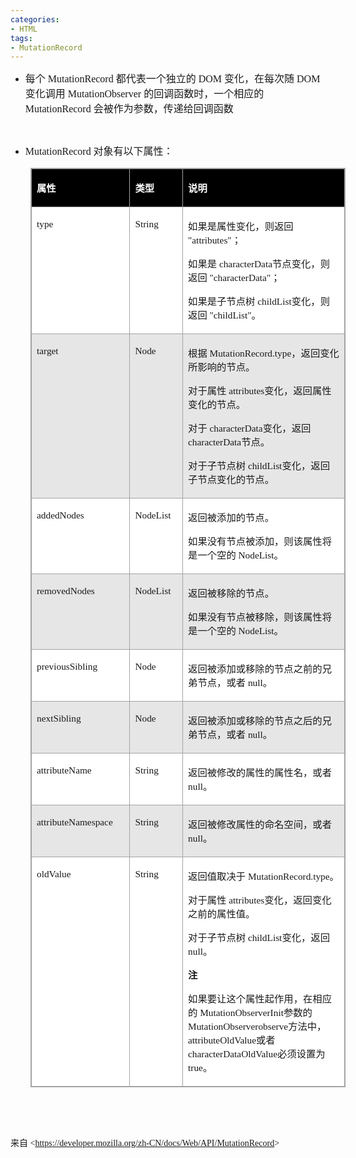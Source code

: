 ```yaml
---
categories:
- HTML
tags:
- MutationRecord
---
```


<ul style="list-style-type:disc">
    <li><span style="font-size:12.0pt"><span style="font-family:&quot;Microsoft YaHei UI&quot;">每个</span></span><span
            style="font-size:12.0pt"><span style="font-family:&quot;Comic Sans MS&quot;"> MutationRecord
            </span></span><span style="font-size:12.0pt"><span
                style="font-family:&quot;Microsoft YaHei UI&quot;">都代表一个独立的</span></span><span
            style="font-size:12.0pt"><span style="font-family:&quot;Comic Sans MS&quot;"> DOM </span></span><span
            style="font-size:12.0pt"><span style="font-family:&quot;Microsoft YaHei UI&quot;">变化，在每次随</span></span><span
            style="font-size:12.0pt"><span style="font-family:&quot;Comic Sans MS&quot;"> DOM </span></span><span
            style="font-size:12.0pt"><span style="font-family:&quot;Microsoft YaHei UI&quot;">变化调用</span></span><span
            style="font-size:12.0pt"><span style="font-family:&quot;Comic Sans MS&quot;"> MutationObserver
            </span></span><span style="font-size:12.0pt"><span
                style="font-family:&quot;Microsoft YaHei UI&quot;">的回调函数时，一个相应的</span></span><span
            style="font-size:12.0pt"><span style="font-family:&quot;Comic Sans MS&quot;"> MutationRecord
            </span></span><span style="font-size:12.0pt"><span
                style="font-family:&quot;Microsoft YaHei UI&quot;">会被作为参数，传递给回调函数</span></span></li>
</ul>
<p><span style="font-size:10.0pt"><span style="font-family:Calibri"><span
                style="color:#4e4e4e">&nbsp;</span></span></span></p>
<ul style="list-style-type:disc">
    <li><span style="font-size:12.0pt"><span style="font-family:&quot;Comic Sans MS&quot;">MutationRecord</span></span>
        <span style="font-size:12.0pt"><span style="font-family:&quot;Microsoft YaHei UI&quot;">对象有以下属性：</span></span>
    </li>
</ul>
<table cellspacing="0" summary=""
    style="border-collapse:collapse; border-color:#a3a3a3; border-style:solid; border-width:1px; margin-left:32px"
    class=" cke_show_border">
    <tbody>
        <tr>
            <td
                style="background-color:black; border-bottom:1px solid #a3a3a3; border-left:1px solid #a3a3a3; border-right:1px solid #a3a3a3; border-top:1px solid #a3a3a3; vertical-align:top; width:1.834in">
                <p><span style="font-size:11.5pt"><span style="font-family:&quot;Microsoft YaHei UI&quot;"><span
                                style="color:white"><strong>属性</strong></span></span></span></p>
            </td>
            <td
                style="background-color:black; border-bottom:1px solid #a3a3a3; border-left:1px solid #a3a3a3; border-right:1px solid #a3a3a3; border-top:1px solid #a3a3a3; vertical-align:top; width:.9159in">
                <p><span style="font-size:11.5pt"><span style="font-family:&quot;Microsoft YaHei UI&quot;"><span
                                style="color:white"><strong>类型</strong></span></span></span></p>
            </td>
            <td
                style="background-color:black; border-bottom:1px solid #a3a3a3; border-left:1px solid #a3a3a3; border-right:1px solid #a3a3a3; border-top:1px solid #a3a3a3; vertical-align:top; width:4.0416in">
                <p><span style="font-size:11.5pt"><span style="font-family:&quot;Microsoft YaHei UI&quot;"><span
                                style="color:white"><strong>说明</strong></span></span></span></p>
            </td>
        </tr>
        <tr>
            <td
                style="background-color:white; border-bottom:1px solid #a3a3a3; border-left:1px solid #a3a3a3; border-right:1px solid #a3a3a3; border-top:1px solid #a3a3a3; vertical-align:top; width:1.834in">
                <p><span style="font-size:11.5pt"><span style="font-family:&quot;Comic Sans MS&quot;">type</span></span>
                </p>
            </td>
            <td
                style="background-color:white; border-bottom:1px solid #a3a3a3; border-left:1px solid #a3a3a3; border-right:1px solid #a3a3a3; border-top:1px solid #a3a3a3; vertical-align:top; width:.9159in">
                <p><span style="font-size:11.5pt"><span
                            style="font-family:&quot;Comic Sans MS&quot;">String</span></span></p>
            </td>
            <td
                style="background-color:white; border-bottom:1px solid #a3a3a3; border-left:1px solid #a3a3a3; border-right:1px solid #a3a3a3; border-top:1px solid #a3a3a3; vertical-align:top; width:4.0694in">
                <p><span style="font-size:11.5pt"><span style="font-family:&quot;Microsoft YaHei UI&quot;">如果是属性变化，则返回
                        </span><span style="font-family:&quot;Comic Sans MS&quot;">"attributes"</span><span
                            style="font-family:&quot;Microsoft YaHei UI&quot;">；</span></span></p>
                <p><span style="font-size:11.5pt"><span style="font-family:&quot;Microsoft YaHei UI&quot;">如果是
                        </span><span style="font-family:&quot;Comic Sans MS&quot;">characterData</span><span
                            style="font-family:&quot;Microsoft YaHei UI&quot;">节点变化，则返回 </span><span
                            style="font-family:&quot;Comic Sans MS&quot;">"characterData"</span><span
                            style="font-family:&quot;Microsoft YaHei UI&quot;">；</span></span></p>
                <p><span style="font-size:11.5pt"><span style="font-family:&quot;Microsoft YaHei UI&quot;">如果是子节点树
                        </span><span style="font-family:&quot;Comic Sans MS&quot;">childList</span><span
                            style="font-family:&quot;Microsoft YaHei UI&quot;">变化，则返回 </span><span
                            style="font-family:&quot;Comic Sans MS&quot;">"childList"</span><span
                            style="font-family:&quot;Microsoft YaHei UI&quot;">。</span></span></p>
            </td>
        </tr>
        <tr>
            <td
                style="background-color:#e7e6e6; border-bottom:1px solid #a3a3a3; border-left:1px solid #a3a3a3; border-right:1px solid #a3a3a3; border-top:1px solid #a3a3a3; vertical-align:top; width:1.834in">
                <p><span style="font-size:11.5pt"><span
                            style="font-family:&quot;Comic Sans MS&quot;">target</span></span></p>
            </td>
            <td
                style="background-color:#e7e6e6; border-bottom:1px solid #a3a3a3; border-left:1px solid #a3a3a3; border-right:1px solid #a3a3a3; border-top:1px solid #a3a3a3; vertical-align:top; width:.9159in">
                <p><span style="font-size:11.5pt"><span style="font-family:&quot;Comic Sans MS&quot;">Node</span></span>
                </p>
            </td>
            <td
                style="background-color:#e7e6e6; border-bottom:1px solid #a3a3a3; border-left:1px solid #a3a3a3; border-right:1px solid #a3a3a3; border-top:1px solid #a3a3a3; vertical-align:top; width:4.0694in">
                <p><span style="font-size:11.5pt"><span style="font-family:&quot;Microsoft YaHei UI&quot;">根据
                        </span><span style="font-family:&quot;Comic Sans MS&quot;">MutationRecord.type</span><span
                            style="font-family:&quot;Microsoft YaHei UI&quot;">，返回变化所影响的节点。</span></span></p>
                <p><span style="font-size:11.5pt"><span style="font-family:&quot;Microsoft YaHei UI&quot;">对于属性
                        </span><span style="font-family:&quot;Comic Sans MS&quot;">attributes</span><span
                            style="font-family:&quot;Microsoft YaHei UI&quot;">变化，返回属性变化的节点。</span></span></p>
                <p><span style="font-size:11.5pt"><span style="font-family:&quot;Microsoft YaHei UI&quot;">对于
                        </span><span style="font-family:&quot;Comic Sans MS&quot;">characterData</span><span
                            style="font-family:&quot;Microsoft YaHei UI&quot;">变化，返回 </span><span
                            style="font-family:&quot;Comic Sans MS&quot;">characterData</span><span
                            style="font-family:&quot;Microsoft YaHei UI&quot;">节点。</span></span></p>
                <p><span style="font-size:11.5pt"><span style="font-family:&quot;Microsoft YaHei UI&quot;">对于子节点树
                        </span><span style="font-family:&quot;Comic Sans MS&quot;">childList</span><span
                            style="font-family:&quot;Microsoft YaHei UI&quot;">变化，返回子节点变化的节点。</span></span></p>
            </td>
        </tr>
        <tr>
            <td
                style="background-color:white; border-bottom:1px solid #a3a3a3; border-left:1px solid #a3a3a3; border-right:1px solid #a3a3a3; border-top:1px solid #a3a3a3; vertical-align:top; width:1.834in">
                <p><span style="font-size:11.5pt"><span
                            style="font-family:&quot;Comic Sans MS&quot;">addedNodes</span></span></p>
            </td>
            <td
                style="background-color:white; border-bottom:1px solid #a3a3a3; border-left:1px solid #a3a3a3; border-right:1px solid #a3a3a3; border-top:1px solid #a3a3a3; vertical-align:top; width:.9159in">
                <p><span style="font-size:11.5pt"><span
                            style="font-family:&quot;Comic Sans MS&quot;">NodeList</span></span></p>
            </td>
            <td
                style="background-color:white; border-bottom:1px solid #a3a3a3; border-left:1px solid #a3a3a3; border-right:1px solid #a3a3a3; border-top:1px solid #a3a3a3; vertical-align:top; width:4.0694in">
                <p><span style="font-size:11.5pt"><span
                            style="font-family:&quot;Microsoft YaHei UI&quot;">返回被添加的节点。</span></span></p>
                <p><span style="font-size:11.5pt"><span
                            style="font-family:&quot;Microsoft YaHei UI&quot;">如果没有节点被添加，则该属性将是一个空的 </span><span
                            style="font-family:&quot;Comic Sans MS&quot;">NodeList</span><span
                            style="font-family:&quot;Microsoft YaHei UI&quot;">。</span></span></p>
            </td>
        </tr>
        <tr>
            <td
                style="background-color:#e7e6e6; border-bottom:1px solid #a3a3a3; border-left:1px solid #a3a3a3; border-right:1px solid #a3a3a3; border-top:1px solid #a3a3a3; vertical-align:top; width:1.834in">
                <p><span style="font-size:11.5pt"><span
                            style="font-family:&quot;Comic Sans MS&quot;">removedNodes</span></span></p>
            </td>
            <td
                style="background-color:#e7e6e6; border-bottom:1px solid #a3a3a3; border-left:1px solid #a3a3a3; border-right:1px solid #a3a3a3; border-top:1px solid #a3a3a3; vertical-align:top; width:.9159in">
                <p><span style="font-size:11.5pt"><span
                            style="font-family:&quot;Comic Sans MS&quot;">NodeList</span></span></p>
            </td>
            <td
                style="background-color:#e7e6e6; border-bottom:1px solid #a3a3a3; border-left:1px solid #a3a3a3; border-right:1px solid #a3a3a3; border-top:1px solid #a3a3a3; vertical-align:top; width:4.0694in">
                <p><span style="font-size:11.5pt"><span
                            style="font-family:&quot;Microsoft YaHei UI&quot;">返回被移除的节点。</span></span></p>
                <p><span style="font-size:11.5pt"><span
                            style="font-family:&quot;Microsoft YaHei UI&quot;">如果没有节点被移除，则该属性将是一个空的 </span><span
                            style="font-family:&quot;Comic Sans MS&quot;">NodeList</span><span
                            style="font-family:&quot;Microsoft YaHei UI&quot;">。</span></span></p>
            </td>
        </tr>
        <tr>
            <td
                style="background-color:white; border-bottom:1px solid #a3a3a3; border-left:1px solid #a3a3a3; border-right:1px solid #a3a3a3; border-top:1px solid #a3a3a3; vertical-align:top; width:1.834in">
                <p><span style="font-size:11.5pt"><span
                            style="font-family:&quot;Comic Sans MS&quot;">previousSibling</span></span></p>
            </td>
            <td
                style="background-color:white; border-bottom:1px solid #a3a3a3; border-left:1px solid #a3a3a3; border-right:1px solid #a3a3a3; border-top:1px solid #a3a3a3; vertical-align:top; width:.9159in">
                <p><span style="font-size:11.5pt"><span style="font-family:&quot;Comic Sans MS&quot;">Node</span></span>
                </p>
            </td>
            <td
                style="background-color:white; border-bottom:1px solid #a3a3a3; border-left:1px solid #a3a3a3; border-right:1px solid #a3a3a3; border-top:1px solid #a3a3a3; vertical-align:top; width:4.0694in">
                <p><span style="font-size:11.5pt"><span
                            style="font-family:&quot;Microsoft YaHei UI&quot;">返回被添加或移除的节点之前的兄弟节点，或者 </span><span
                            style="font-family:&quot;Comic Sans MS&quot;">null</span><span
                            style="font-family:&quot;Microsoft YaHei UI&quot;">。</span></span></p>
            </td>
        </tr>
        <tr>
            <td
                style="background-color:#e7e6e6; border-bottom:1px solid #a3a3a3; border-left:1px solid #a3a3a3; border-right:1px solid #a3a3a3; border-top:1px solid #a3a3a3; vertical-align:top; width:1.834in">
                <p><span style="font-size:11.5pt"><span
                            style="font-family:&quot;Comic Sans MS&quot;">nextSibling</span></span></p>
            </td>
            <td
                style="background-color:#e7e6e6; border-bottom:1px solid #a3a3a3; border-left:1px solid #a3a3a3; border-right:1px solid #a3a3a3; border-top:1px solid #a3a3a3; vertical-align:top; width:.9159in">
                <p><span style="font-size:11.5pt"><span style="font-family:&quot;Comic Sans MS&quot;">Node</span></span>
                </p>
            </td>
            <td
                style="background-color:#e7e6e6; border-bottom:1px solid #a3a3a3; border-left:1px solid #a3a3a3; border-right:1px solid #a3a3a3; border-top:1px solid #a3a3a3; vertical-align:top; width:4.0694in">
                <p><span style="font-size:11.5pt"><span
                            style="font-family:&quot;Microsoft YaHei UI&quot;">返回被添加或移除的节点之后的兄弟节点，或者 </span><span
                            style="font-family:&quot;Comic Sans MS&quot;">null</span><span
                            style="font-family:&quot;Microsoft YaHei UI&quot;">。</span></span></p>
            </td>
        </tr>
        <tr>
            <td
                style="background-color:white; border-bottom:1px solid #a3a3a3; border-left:1px solid #a3a3a3; border-right:1px solid #a3a3a3; border-top:1px solid #a3a3a3; vertical-align:top; width:1.834in">
                <p><span style="font-size:11.5pt"><span
                            style="font-family:&quot;Comic Sans MS&quot;">attributeName</span></span></p>
            </td>
            <td
                style="background-color:white; border-bottom:1px solid #a3a3a3; border-left:1px solid #a3a3a3; border-right:1px solid #a3a3a3; border-top:1px solid #a3a3a3; vertical-align:top; width:.9159in">
                <p><span style="font-size:11.5pt"><span
                            style="font-family:&quot;Comic Sans MS&quot;">String</span></span></p>
            </td>
            <td
                style="background-color:white; border-bottom:1px solid #a3a3a3; border-left:1px solid #a3a3a3; border-right:1px solid #a3a3a3; border-top:1px solid #a3a3a3; vertical-align:top; width:4.0416in">
                <p><span style="font-size:11.5pt"><span
                            style="font-family:&quot;Microsoft YaHei UI&quot;">返回被修改的属性的属性名，或者 </span><span
                            style="font-family:&quot;Comic Sans MS&quot;">null</span><span
                            style="font-family:&quot;Microsoft YaHei UI&quot;">。</span></span></p>
            </td>
        </tr>
        <tr>
            <td
                style="background-color:#e7e6e6; border-bottom:1px solid #a3a3a3; border-left:1px solid #a3a3a3; border-right:1px solid #a3a3a3; border-top:1px solid #a3a3a3; vertical-align:top; width:1.834in">
                <p><span style="font-size:11.5pt"><span
                            style="font-family:&quot;Comic Sans MS&quot;">attributeNamespace</span></span></p>
            </td>
            <td
                style="background-color:#e7e6e6; border-bottom:1px solid #a3a3a3; border-left:1px solid #a3a3a3; border-right:1px solid #a3a3a3; border-top:1px solid #a3a3a3; vertical-align:top; width:.9159in">
                <p><span style="font-size:11.5pt"><span
                            style="font-family:&quot;Comic Sans MS&quot;">String</span></span></p>
            </td>
            <td
                style="background-color:#e7e6e6; border-bottom:1px solid #a3a3a3; border-left:1px solid #a3a3a3; border-right:1px solid #a3a3a3; border-top:1px solid #a3a3a3; vertical-align:top; width:4.0416in">
                <p><span style="font-size:11.5pt"><span
                            style="font-family:&quot;Microsoft YaHei UI&quot;">返回被修改属性的命名空间，或者 </span><span
                            style="font-family:&quot;Comic Sans MS&quot;">null</span><span
                            style="font-family:&quot;Microsoft YaHei UI&quot;">。</span></span></p>
            </td>
        </tr>
        <tr>
            <td
                style="background-color:white; border-bottom:1px solid #a3a3a3; border-left:1px solid #a3a3a3; border-right:1px solid #a3a3a3; border-top:1px solid #a3a3a3; vertical-align:top; width:1.834in">
                <p><span style="font-size:11.5pt"><span
                            style="font-family:&quot;Comic Sans MS&quot;">oldValue</span></span></p>
            </td>
            <td
                style="background-color:white; border-bottom:1px solid #a3a3a3; border-left:1px solid #a3a3a3; border-right:1px solid #a3a3a3; border-top:1px solid #a3a3a3; vertical-align:top; width:.9159in">
                <p><span style="font-size:11.5pt"><span
                            style="font-family:&quot;Comic Sans MS&quot;">String</span></span></p>
            </td>
            <td
                style="background-color:white; border-bottom:1px solid #a3a3a3; border-left:1px solid #a3a3a3; border-right:1px solid #a3a3a3; border-top:1px solid #a3a3a3; vertical-align:top; width:4.1451in">
                <p><span style="font-size:11.5pt"><span style="font-family:&quot;Microsoft YaHei UI&quot;">返回值取决于
                        </span><span style="font-family:&quot;Comic Sans MS&quot;">MutationRecord.type</span><span
                            style="font-family:&quot;Microsoft YaHei UI&quot;">。</span></span></p>
                <p><span style="font-size:11.5pt"><span style="font-family:&quot;Microsoft YaHei UI&quot;">对于属性
                        </span><span style="font-family:&quot;Comic Sans MS&quot;">attributes</span><span
                            style="font-family:&quot;Microsoft YaHei UI&quot;">变化，返回变化之前的属性值。</span></span></p>
                <p><span style="font-size:11.5pt"><span style="font-family:&quot;Microsoft YaHei UI&quot;">对于子节点树
                        </span><span style="font-family:&quot;Comic Sans MS&quot;">childList</span><span
                            style="font-family:&quot;Microsoft YaHei UI&quot;">变化，返回 </span><span
                            style="font-family:&quot;Comic Sans MS&quot;">null</span><span
                            style="font-family:&quot;Microsoft YaHei UI&quot;">。</span></span></p>
                <p><span style="font-size:11.5pt"><span
                            style="font-family:&quot;Microsoft YaHei UI&quot;"><strong>注</strong></span></span></p>
                <p><span style="font-size:11.5pt"><span
                            style="font-family:&quot;Microsoft YaHei UI&quot;">如果要让这个属性起作用，在相应的 </span><span
                            style="font-family:&quot;Comic Sans MS&quot;">MutationObserverInit</span><span
                            style="font-family:&quot;Microsoft YaHei UI&quot;">参数的</span><span
                            style="font-family:&quot;Comic Sans MS&quot;">MutationObserverobserve</span><span
                            style="font-family:&quot;Microsoft YaHei UI&quot;">方法中，</span><span
                            style="font-family:&quot;Comic Sans MS&quot;">attributeOldValue</span><span
                            style="font-family:&quot;Microsoft YaHei UI&quot;">或者 </span><span
                            style="font-family:&quot;Comic Sans MS&quot;">characterDataOldValue</span><span
                            style="font-family:&quot;Microsoft YaHei UI&quot;">必须设置为 </span><span
                            style="font-family:&quot;Comic Sans MS&quot;">true</span><span
                            style="font-family:&quot;Microsoft YaHei UI&quot;">。</span></span></p>
            </td>
        </tr>
    </tbody>
</table>
<p><span style="font-size:11.0pt"><span style="font-family:Calibri">&nbsp;</span></span></p>
<p><br></p>
<p><span style="font-family:宋体">来自</span><span style="font-family:Calibri"> &lt;</span><a
        data-cke-saved-href="https://developer.mozilla.org/zh-CN/docs/Web/API/MutationRecord"
        href="https://developer.mozilla.org/zh-CN/docs/Web/API/MutationRecord"><span
            style="font-family:Calibri">https://developer.mozilla.org/zh-CN/docs/Web/API/MutationRecord</span></a><span
        style="font-family:Calibri">&gt; </span></p>